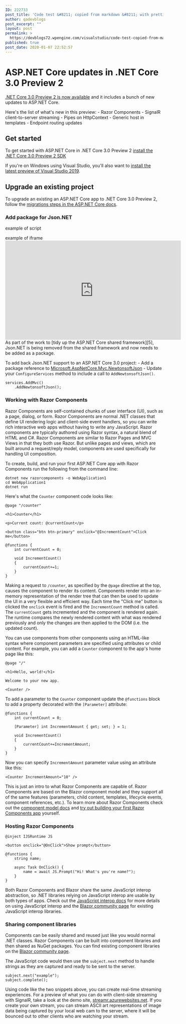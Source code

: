 ```yaml
---
ID: 222733
post_title: 'Code test &#8211; copied from markdown &#8211; with prettify enabled via writing settings'
author: qadevblogs
post_excerpt: ""
layout: post
permalink: >
  https://devblogs72.wpengine.com/visualstudio/code-test-copied-from-markdown-with-prettify-enabled-via-writing-settings/
published: true
post_date: 2020-01-07 22:52:57
---
```

# ASP.NET Core updates in .NET Core 3.0 Preview 2

[.NET Core 3.0 Preview 2 is now available][1] and it includes a bunch of new updates to ASP.NET Core.

Here's the list of what's new in this preview: - Razor Components - SignalR client-to-server streaming - Pipes on HttpContext - Generic host in templates - Endpoint routing updates

## Get started

To get started with ASP.NET Core in .NET Core 3.0 Preview 2 [install the .NET Core 3.0 Preview 2 SDK][2]

If you're on Windows using Visual Studio, you'll also want to [install the latest preview of Visual Studio 2019][3].

## Upgrade an existing project

To upgrade an existing an ASP.NET Core app to .NET Core 3.0 Preview 2, follow the [migrations steps in the ASP.NET Core docs][4].

### Add package for Json.NET

example of script

<script src="https://gist.github.com/richlander/7213b5dcaf011ad0cbe3d2582697b228.js"></script> example of iframe

<iframe width="560" height="315" allowfullscreen="allowfullscreen" frameborder="0" src="https://www.youtube.com/embed/hLFyycJVo0I"></iframe> 
As part of the work to [tidy up the ASP.NET Core shared framework][5], Json.NET is being removed from the shared framework and now needs to be added as a package.

To add back Json.NET support to an ASP.NET Core 3.0 project: - Add a package reference to [Microsoft.AspNetCore.Mvc.NewtonsoftJson][6] - Update your `ConfigureServices` method to include a call to `AddNewtonsoftJson()`.

<pre><code class="csharp">services.AddMvc()
    .AddNewtonsoftJson();
</code></pre>

### Working with Razor Components

Razor Components are self-contained chunks of user interface (UI), such as a page, dialog, or form. Razor Components are normal .NET classes that define UI rendering logic and client-side event handlers, so you can write rich interactive web apps without having to write any JavaScript. Razor components are typically authored using Razor syntax, a natural blend of HTML and C#. Razor Components are similar to Razor Pages and MVC Views in that they both use Razor. But unlike pages and views, which are built around a request/reply model, components are used specifically for handling UI composition.

To create, build, and run your first ASP.NET Core app with Razor Components run the following from the command line:

    dotnet new razorcomponents -o WebApplication1
    cd WebApplication1
    dotnet run
    

Here's what the `Counter` component code looks like:

<pre><code class="html">@page "/counter"

&lt;h1&gt;Counter&lt;/h1&gt;

&lt;p&gt;Current count: @currentCount&lt;/p&gt;

&lt;button class="btn btn-primary" onclick="@IncrementCount"&gt;Click me&lt;/button&gt;

@functions {
    int currentCount = 0;

    void IncrementCount()
    {
        currentCount+=1;
    }
}
</code></pre>

Making a request to `/counter`, as specified by the `@page` directive at the top, causes the component to render its content. Components render into an in-memory representation of the render tree that can then be used to update the UI in a very flexible and efficient way. Each time the "Click me" button is clicked the `onclick` event is fired and the `IncrementCount` method is called. The `currentCount` gets incremented and the component is rendered again. The runtime compares the newly rendered content with what was rendered previously and only the changes are then applied to the DOM (i.e. the updated count).

You can use components from other components using an HTML-like syntax where component parameters are specified using attributes or child content. For example, you can add a `Counter` component to the app's home page like this:

<pre><code class="html">@page "/"

&lt;h1&gt;Hello, world!&lt;/h1&gt;

Welcome to your new app.

&lt;Counter /&gt;
</code></pre>

To add a parameter to the `Counter` component update the `@functions` block to add a property decorated with the `[Parameter]` attribute:

<pre><code class="csharp">@functions {
    int currentCount = 0;

    [Parameter] int IncrementAmount { get; set; } = 1;

    void IncrementCount()
    {
        currentCount+=IncrementAmount;
    }
}
</code></pre>

Now you can specify `IncrementAmount` parameter value using an attribute like this:

<pre><code class="html">&lt;Counter IncrementAmount="10" /&gt;
</code></pre>

This is just an intro to what Razor Components are capable of. Razor Components are based on the Blazor component model and they support all of the same features (parameters, child content, templates, lifecycle events, component references, etc.). To learn more about Razor Components check out the [component model docs][7] and [try out building your first Razor Components app][8] yourself.

### Hosting Razor Components

<pre><code class="html">@inject IJSRuntime JS

&lt;button onclick="@OnClick"&gt;Show prompt&lt;/button&gt;

@functions {
    string name;

    async Task OnClick() {
        name = await JS.Prompt("Hi! What's you're name?");
    }
}
</code></pre>

Both Razor Components and Blazor share the same JavaScript interop abstraction, so .NET libraries relying on JavaScript interop are usable by both types of apps. Check out the [JavaScript interop docs][9] for more details on using JavaScript interop and the [Blazor community page][10] for existing JavaScript interop libraries.

### Sharing component libraries

Components can be easily shared and reused just like you would normal .NET classes. Razor Components can be built into component libraries and then shared as NuGet packages. You can find existing component libraries on the [Blazor community page][10].

The JavaScript code would then use the `subject.next` method to handle strings as they are captured and ready to be sent to the server.

<pre><code class="javascript">subject.next("example");
subject.complete();
</code></pre>

Using code like the two snippets above, you can create real-time streaming experiences. For a preview of what you can do with client-side streaming with SignalR, take a look at the demo site, [streamr.azurewebsites.net][11]. If you create your own stream, you can stream ASCII art representations of image data being captured by your local web cam to the server, where it will be bounced out to other clients who are watching your stream.

 [1]: https://blogs.msdn.microsoft.com/dotnet/2019/01/29/announcing-net-core-3-preview-2/
 [2]: https://dotnet.microsoft.com/download/dotnet-core/3.0
 [3]: https://visualstudio.com/preview
 [4]: https://docs.microsoft.com/en-us/aspnet/core/migration/22-to-30
 [5]: https://blogs.msdn.microsoft.com/webdev/2018/10/29/a-first-look-at-changes-coming-in-asp-net-core-3-0/
 [6]: https://nuget.org/packages/Microsoft.AspNetCore.Mvc.NewtonsoftJson
 [7]: https://blazor.net/docs/components/index.html
 [8]: https://blazor.net/docs/tutorials/build-your-first-blazor-app.html
 [9]: https://blazor.net/docs/javascript-interop.html
 [10]: https://blazor.net/community
 [11]: http://streamr.azurewebsites.net